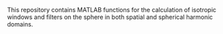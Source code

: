 This repository contains MATLAB functions for the calculation of isotropic windows and filters on the sphere in both spatial and spherical harmonic domains.
